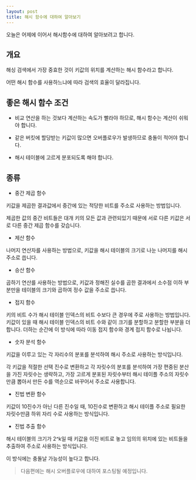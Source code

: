 ```yaml
---
layout: post
title: 해시 함수에 대하여 알아보기
---
```


오늘은 어제에 이어서 해시함수에 대하여 알아보려고 합니다.

## 개요

해싱 검색에서 가장 중효한 것이 키값의 위치를 계산하는 해시 함수라고 합니다.

어떤 해시 함수를 사용하느냐에 따라 검색의 효율이 달라집니다.

## 좋은 해시 함수 조건

* 비교 연산을 하는 것보다 계산하는 속도가 빨라야 하므로, 해시 함수는 계산이 쉬워야 합니다.

* 같은 버킷에 할당받는 키값이 많으면 오버플로우가 발생하므로 충돌이 적어야 합니다.

* 해시 테이블에 고르게 분포되도록 해야 합니다.

## 종류

* 중간 제곱 함수

키값을 제곱한 결과값에서 중간에 있는 적당한 비트를 주소로 사용하는 방법입니다.

제곱한 값의 중간 비트들은 대개 키의 모든 값과 관련되있기 때문에 서로 다른 키값은 서로 다른 중간 제곱 함수를 갖습니다.

* 제산 함수

나머지 연산자를 사용하는 방법으로, 키값을 해시 테이블의 크기로 나눈 나머지를 해시 주소로 씁니다.

* 승산 함수

곱하기 연산를 사용하는 방법으로, 키값과 정해진 실수를 곱한 결과에서 소수점 이하 부분만을 테이블의 크기와 곱하여 정수 값을 주소로 씁니다.

* 접지 함수

키의 비트 수가 해시 테이블 인덱스의 비트 수보다 큰 경우에 주로 사용하는 방법입니다. 키값이 있을 때 해시 테이블 인덱스의 비트 수와 같이 크기를 분할하고 분할한 부분을 더합니다.
더하는 순간에 이 방식에 따라 이동 접지 함수와 경계 접지 함수로 나뉩니다.

* 숫자 분석 함수

키값을 이루고 있는 각 자리수의 분포를 분석하여 해시 주소로 사용하는 방식입니다.

각 키값을 적절한 선택 진수로 변환하고 각 자릿수의 분포를 분석하여 가장 편중된 분산을 가진 자릿수는 생략하고, 가장 고르게 분포된 자릿수부터 해시 테이플 주소의 자릿수만큼 뽑아서 만든 수를 역순으로 바꾸어서 주소로 사용합니다.

* 진법 변환 함수

키값이 10진수가 아닌 다른 진수일 때, 10진수로 변환하고 해시 테이플 주소로 필요한 자릿수만큼 하위 자리 수로 사용하는 방식입니다.

* 진법 추출 함수

해시 테이블의 크기가 2^k일 때 키값을 이진 비트로 놓고 임의의 위치에 있는 비트들을 추출하여 주소로 사용하는 방식입니다.

이 방식에는 충돌날 가능성이 높다고 합니다.

> 다음편에는 해시 오버플로우에 대하여 포스팅될 예정입니다.